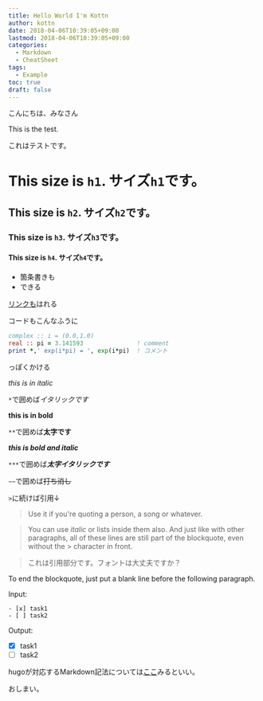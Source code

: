 ```yaml
---
title: Hello World I'm Kottn
author: kottn
date: 2018-04-06T10:39:05+09:00
lastmod: 2018-04-06T10:39:05+09:00
categories:
  - Markdown
  - CheatSheet
tags:
  - Example
toc: true
draft: false
---
```


こんにちは、みなさん

This is the test.

これはテストです。

# This size is `h1`. サイズ`h1`です。
## This size is `h2`. サイズ`h2`です。
### This size is `h3`. サイズ`h3`です。
#### This size is `h4`. サイズ`h4`です。


* 箇条書きも
* できる

[リンクも](https://github.com/kottn)はれる


コードもこんなふうに

```fortran
complex :: i = (0.0,1.0)
real :: pi = 3.141593               ! comment
print *,' exp(i*pi) = ', exp(i*pi)  ! コメント
```

っぽくかける

*this is in italic*

`*`で囲めば*イタリックです*

**this is in bold**

`**`で囲めば**太字です**


***this is bold and italic***

`***`で囲めば***太字イタリックです***

`~~`で囲めば~~打ち消し~~

`>`に続けば引用↓

> Use it if you're quoting a person, a song or whatever.

> You can use *italic* or lists inside them also.
And just like with other paragraphs,
all of these lines are still
part of the blockquote, even without the > character in front.

> これは引用部分です。フォントは大丈夫ですか？

To end the blockquote, just put a blank line before the following
paragraph.

Input:
```
- [x] task1
- [ ] task2
```

Output:

- [x] task1
- [ ] task2

hugoが対応するMarkdown記法については[ここ](https://sourceforge.net/p/hugo-generator/wiki/markdown_syntax/)みるといい。

おしまい。
